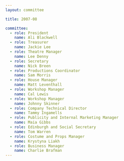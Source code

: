 ```yaml
---
layout: committee

title: 2007-08

committee: 
  - role: President
    name: Ali Blackwell
  - role: Treasurer
    name: Jackie Lee
  - role: Theatre Manager
    name: Lee Denny
  - role: Secretary
    name: Nick Breen
  - role: Productions Coordinator
    name: Sam Morris
  - role: House Manager
    name: Matt Leventhall
  - role: Workshop Manager
    name: Cal Lewis
  - role: Workshop Manager
    name: Johnny Skinner
  - role: Company Technical Director
    name: Tammy Ingamells
  - role: Publicity and Internal Marketing Manager
    name: Maia Gibbs
  - role: Edinburgh and Social Secretary
    name: Tom Warren
  - role: Costume and Props Manager
    name: Krystyna Liakh
  - role: Business Manager
    name: Charlie Brafman
---
```

